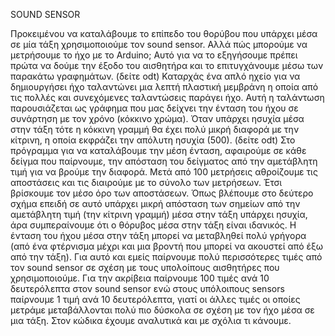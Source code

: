 
SOUND SENSOR



Προκειμένου να καταλάβουμε το επίπεδο του θορύβου που υπάρχει μέσα σε μία τάξη χρησιμοποιούμε τον sound sensor. Αλλά πώς μπορούμε να μετρήσουμε το ήχο με το Arduino; Αυτό για να το εξηγήσουμε πρέπει πρώτα να δούμε την έξοδο του αισθητήρα και το επιτυγχάνουμε μέσω των  παρακάτω γραφημάτων.
(δείτε odt)
Καταρχάς ένα απλό ηχείο για να δημιουργήσει ήχο ταλαντώνει μια λεπτή πλαστική μεμβράνη η οποία από τις πολλές και συνεχόμενες ταλαντώσεις παράγει ήχο. Αυτή η ταλάντωση παρουσιάζεται ως γράφημα που μας δείχνει την ένταση του ήχου σε συνάρτηση με τον χρόνο (κόκκινο χρώμα). Όταν υπάρχει ησυχία μέσα στην τάξη τότε η κόκκινη γραμμή θα έχει πολύ μικρή διαφορά με την κίτρινη, η οποία εκφράζει την απόλυτη ησυχία (500).
(δείτε odt)
	Στο πρόγραμμα για να καταλάβουμε την μέση ένταση, αφαιρούμε σε κάθε δείγμα που παίρνουμε, την απόσταση του δείγματος από την αμετάβλητη τιμή για να βρούμε την διαφορά. Μετά από 100 μετρήσεις αθροίζουμε τις αποστάσεις  και τις διαιρούμε με το σύνολο των μετρήσεων. Έτσι βρίσκουμε τον μέσο όρο των αποστάσεων.
	Όπως βλέπουμε στο δεύτερο σχήμα επειδή σε αυτό υπάρχει μικρή απόσταση των σημείων από την αμετάβλητη τιμή (την κίτρινη γραμμή)  μέσα στην τάξη υπάρχει ησυχία, άρα συμπεραίνουμε ότι ο θόρυβος μέσα στην τάξη είναι ιδανικός.
	Η ένταση του ήχου μέσα στην τάξη μπορεί να μεταβληθεί πολύ γρήγορα (από ένα φτέρνισμα μέχρι και μια βροντή που μπορεί να ακουστεί από έξω από την τάξη). Για αυτό και εμείς παίρνουμε πολύ περισσότερες τιμές από τον sound sensor σε σχέση με τους υπολοίπους αισθητήρες που χρησιμοποιούμε. Για την ακρίβεια παίρνουμε 100 τιμές ανά 10 δευτερόλεπτα στον sound sensor ενώ στους υπόλοιπους sensors παίρνουμε 1 τιμή ανά 10 δευτερόλεπτα, γιατί οι άλλες τιμές οι οποίες μετράμε μεταβάλλονται πολύ πιο δύσκολα σε σχέση με τον ήχο μέσα σε μια τάξη.
Στον κώδικα έχουμε αναλυτικά και με  σχόλια τι κάνουμε.
